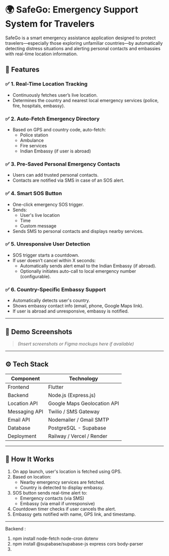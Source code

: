 # 🌍 SafeGo: Emergency Support System for Travelers

SafeGo is a smart emergency assistance application designed to protect travelers—especially those exploring unfamiliar countries—by automatically detecting distress situations and alerting personal contacts and embassies with real-time location information.

## 🚀 Features

### ✅ 1. Real-Time Location Tracking
- Continuously fetches user’s live location.
- Determines the country and nearest local emergency services (police, fire, hospitals, embassy).

### ✅ 2. Auto-Fetch Emergency Directory
- Based on GPS and country code, auto-fetch:
  - Police station
  - Ambulance
  - Fire services
  - Indian Embassy (if user is abroad)

### ✅ 3. Pre-Saved Personal Emergency Contacts
- Users can add trusted personal contacts.
- Contacts are notified via SMS in case of an SOS alert.

### ✅ 4. Smart SOS Button
- One-click emergency SOS trigger.
- Sends:
  - User's live location
  - Time
  - Custom message
- Sends SMS to personal contacts and displays nearby services.

### ✅ 5. Unresponsive User Detection
- SOS trigger starts a countdown.
- If user doesn’t cancel within X seconds:
  - Automatically sends alert email to the Indian Embassy (if abroad).
  - Optionally initiates auto-call to local emergency number (configurable).

### ✅ 6. Country-Specific Embassy Support
- Automatically detects user's country.
- Shows embassy contact info (email, phone, Google Maps link).
- If user is abroad and unresponsive, embassy is notified.

---

## 📱 Demo Screenshots
> *(Insert screenshots or Figma mockups here if available)*

---

## ⚙️ Tech Stack

| Component        | Technology              |
|------------------|--------------------------|
| Frontend         | Flutter                  |
| Backend          | Node.js (Express.js)     |
| Location API     | Google Maps Geolocation API |
| Messaging API    | Twilio / SMS Gateway     |
| Email API        | Nodemailer / Gmail SMTP  |
| Database         | PostgreSQL - Supabase   |
| Deployment       | Railway / Vercel / Render |

---

## 🧠 How It Works

1. On app launch, user's location is fetched using GPS.
2. Based on location:
   - Nearby emergency services are fetched.
   - Country is detected to display embassy.
3. SOS button sends real-time alert to:
   - Emergency contacts (via SMS)
   - Embassy (via email if unresponsive)
4. Countdown timer checks if user cancels the alert.
5. Embassy gets notified with name, GPS link, and timestamp.

---


Backend :

1. npm install node-fetch node-cron dotenv
2. npm install @supabase/supabase-js express cors body-parser
3. 
